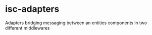 # isc-adapters
Adapters bridging messaging between an entities components in two different middlewares
